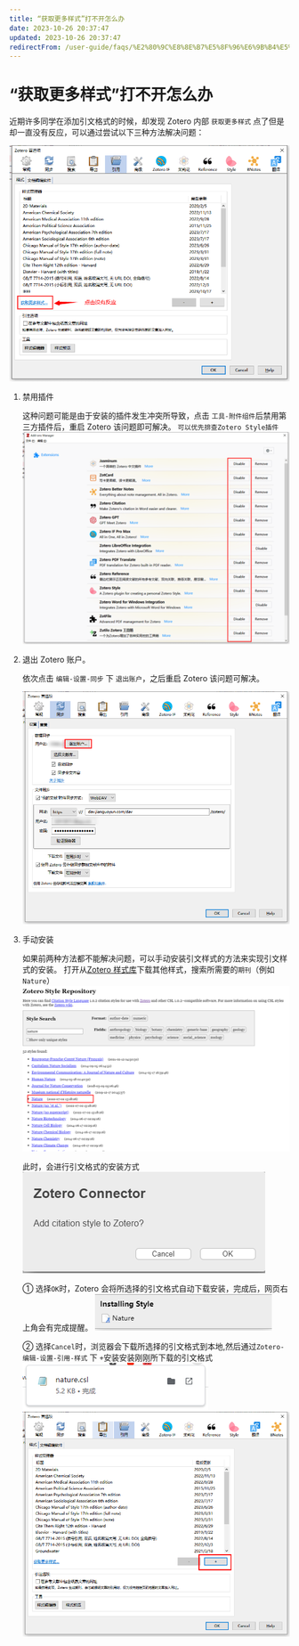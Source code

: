```yaml
---
title: “获取更多样式”打不开怎么办
date: 2023-10-26 20:37:47
updated: 2023-10-26 20:37:47
redirectFrom: /user-guide/faqs/%E2%80%9C%E8%8E%B7%E5%8F%96%E6%9B%B4%E5%A4%9A%E6%A0%B7%E5%BC%8F%E2%80%9D%E6%89%93%E4%B8%8D%E5%BC%80%E6%80%8E%E4%B9%88%E5%8A%9E.html
---
```


# “获取更多样式”打不开怎么办

近期许多同学在添加引文格式的时候，却发现 Zotero 内部 `获取更多样式` 点了但是却一直没有反应，可以通过尝试以下三种方法解决问题：

![点击“获取更多样式”没有反应](../../assets/images/获取更多样式没有反应.png)

1. 禁用插件

   这种问题可能是由于安装的插件发生冲突所导致，点击 `工具-附件组件`后禁用第三方插件后，重启 Zotero 该问题即可解决。
   `可以优先排查Zotero Style插件`
   ![禁用插件](../../assets/images/zotero-禁用插件.png)

2. 退出 Zotero 账户。

   依次点击 `编辑-设置-同步` 下 `退出账户`，之后重启 Zotero 该问题可解决。

   ![退出Zotero账户](../../assets/images/zotero-退出账户.png)

3. 手动安装

   如果前两种方法都不能解决问题，可以手动安装引文样式的方法来实现引文样式的安装。
   打开从[Zotero 样式库](https://www.zotero.org/styles)下载其他样式，搜索所需要的`期刊`（例如`Nature`）
   ![选择需要的引文格式下载](../../assets/images/zotero-引文格式下载.png)

   此时，会进行引文格式的安装方式
   ![引文格式安装方式](../../assets/images/zotero-引文格式安装方式.png)

   ① 选择`OK`时，Zotero 会将所选择的引文格式自动下载安装，完成后，网页右上角会有完成提醒。
   ![引文格式安装完成](../../assets/images/zotero-引文格式安装完成.png)

   ② 选择`Cancel`时，浏览器会下载所选择的引文格式到本地,然后通过`Zotero-编辑-设置-引用-样式` 下 `+`安装安装刚刚所下载的引文格式
   ![引文格式下载完成](../../assets/images/引文格式下载.png)
   ![安装本地引文格式](../../assets/images/zotero-安装本地引文格式.png)
